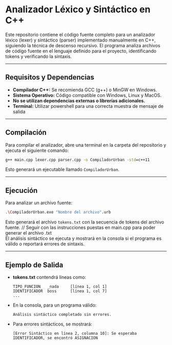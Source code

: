 # Analizador Léxico y Sintáctico en C++

Este repositorio contiene el código fuente completo para un analizador léxico (lexer) y sintáctico (parser) implementado manualmente en C++, siguiendo la técnica de descenso recursivo. El programa analiza archivos de código fuente en el lenguaje definido para el proyecto, identificando tokens y verificando la sintaxis.

---

## Requisitos y Dependencias

- **Compilador C++:** Se recomienda GCC (g++) o MinGW en Windows.
- **Sistema Operativo:** Código compatible con Windows, Linux y MacOS.
- **No se utilizan dependencias externas o librerías adicionales.**
- **Terminal:** Utilizar powershell para una correcta muestra de mensaje de salida

---

## Compilación

Para compilar el analizador, abre una terminal en la carpeta del repositorio y ejecuta el siguiente comando:

```cmd
g++ main.cpp lexer.cpp parser.cpp -o CompiladorUrban -std=c++11
```

Esto generará un ejecutable llamado `CompiladorUrban`.

---

## Ejecución

Para analizar un archivo fuente:

```bash
.\CompiladorUrban.exe "Nombre del archivo".urb
```

Esto generará el archivo `tokens.txt` con la secuencia de tokens del archivo fuente. // Seguir con las instrucciones puestas en main.cpp para poder generar el archivo .txt  
El análisis sintáctico se ejecuta y mostrará en la consola si el programa es válido o reportará errores de sintaxis.

---

## Ejemplo de Salida

- **tokens.txt** contendrá líneas como:
  ```
  TIPO_FUNCION   _nada     [línea 1, col 1]
  IDENTIFICADOR  boss      [línea 1, col 7]
  ...
  ```
- En la consola, para un programa válido:
  ```
  Análisis sintáctico completado sin errores.
  ```
- Para errores sintácticos, se mostrará:
  ```
  [Error Sintáctico en línea 2, columna 10]: Se esperaba IDENTIFICADOR, se encontró ASIGNACION
  ```

